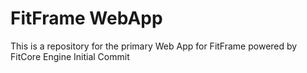 # FitFrame WebApp

This is a repository for the primary Web App for FitFrame powered by FitCore Engine
Initial Commit